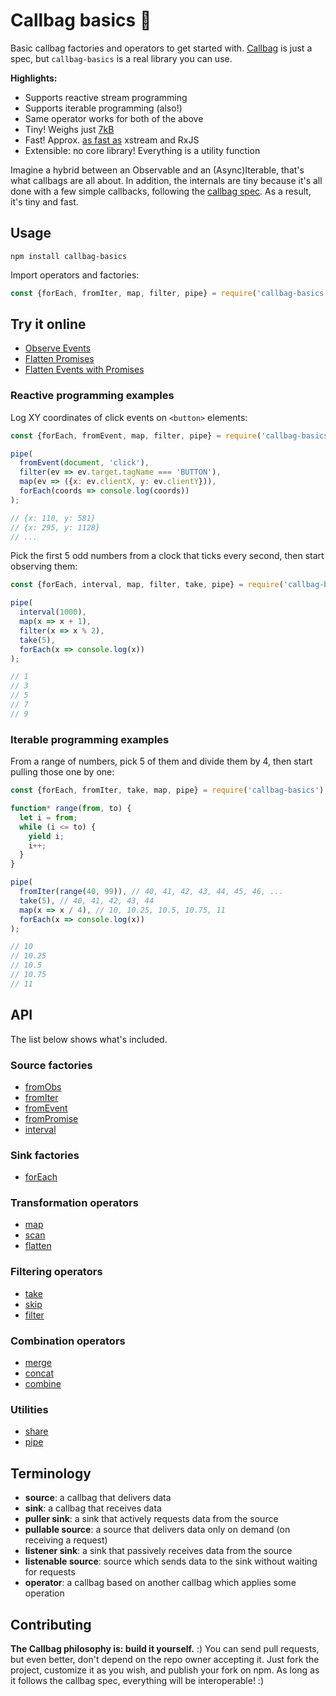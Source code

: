 # Callbag basics 👜

Basic callbag factories and operators to get started with. [Callbag](https://github.com/callbag/callbag) is just a spec, but `callbag-basics` is a real library you can use.

**Highlights:**

- Supports reactive stream programming
- Supports iterable programming (also!)
- Same operator works for both of the above
- Tiny! Weighs just [7kB](https://github.com/staltz/callbag-basics/tree/master/dist)
- Fast! Approx. [as fast as](https://github.com/staltz/callbag-basics/tree/master/perf) xstream and RxJS
- Extensible: no core library! Everything is a utility function

Imagine a hybrid between an Observable and an (Async)Iterable, that's what callbags are all about. In addition, the internals are tiny because it's all done with a few simple callbacks, following the [callbag spec](https://github.com/callbag/callbag). As a result, it's tiny and fast.

## Usage

`npm install callbag-basics`

Import operators and factories:

```js
const {forEach, fromIter, map, filter, pipe} = require('callbag-basics');
```

## Try it online

- [Observe Events](https://codesandbox.io/s/p5jwlp0x07)
- [Flatten Promises](https://codesandbox.io/s/1o8ykm56o4)
- [Flatten Events with Promises](https://codesandbox.io/s/m32m21v59x)

### Reactive programming examples

Log XY coordinates of click events on `<button>` elements:

```js
const {forEach, fromEvent, map, filter, pipe} = require('callbag-basics');

pipe(
  fromEvent(document, 'click'),
  filter(ev => ev.target.tagName === 'BUTTON'),
  map(ev => ({x: ev.clientX, y: ev.clientY})),
  forEach(coords => console.log(coords))
);

// {x: 110, y: 581}
// {x: 295, y: 1128}
// ...
```

Pick the first 5 odd numbers from a clock that ticks every second, then start observing them:

```js
const {forEach, interval, map, filter, take, pipe} = require('callbag-basics');

pipe(
  interval(1000),
  map(x => x + 1),
  filter(x => x % 2),
  take(5),
  forEach(x => console.log(x))
);

// 1
// 3
// 5
// 7
// 9
```

### Iterable programming examples

From a range of numbers, pick 5 of them and divide them by 4, then start pulling those one by one:

```js
const {forEach, fromIter, take, map, pipe} = require('callbag-basics');

function* range(from, to) {
  let i = from;
  while (i <= to) {
    yield i;
    i++;
  }
}

pipe(
  fromIter(range(40, 99)), // 40, 41, 42, 43, 44, 45, 46, ...
  take(5), // 40, 41, 42, 43, 44
  map(x => x / 4), // 10, 10.25, 10.5, 10.75, 11
  forEach(x => console.log(x))
);

// 10
// 10.25
// 10.5
// 10.75
// 11
```

## API

The list below shows what's included.

### Source factories

- [fromObs](https://github.com/staltz/callbag-from-obs)
- [fromIter](https://github.com/staltz/callbag-from-iter)
- [fromEvent](https://github.com/staltz/callbag-from-event)
- [fromPromise](https://github.com/staltz/callbag-from-promise)
- [interval](https://github.com/staltz/callbag-interval)

### Sink factories

- [forEach](https://github.com/staltz/callbag-for-each)

### Transformation operators

- [map](https://github.com/staltz/callbag-map)
- [scan](https://github.com/staltz/callbag-scan)
- [flatten](https://github.com/staltz/callbag-flatten)

### Filtering operators

- [take](https://github.com/staltz/callbag-take)
- [skip](https://github.com/staltz/callbag-skip)
- [filter](https://github.com/staltz/callbag-filter)

### Combination operators

- [merge](https://github.com/staltz/callbag-merge)
- [concat](https://github.com/staltz/callbag-concat)
- [combine](https://github.com/staltz/callbag-combine)

### Utilities

- [share](https://github.com/staltz/callbag-share)
- [pipe](https://github.com/staltz/callbag-pipe)

## Terminology

- **source**: a callbag that delivers data
- **sink**: a callbag that receives data
- **puller sink**: a sink that actively requests data from the source
- **pullable source**: a source that delivers data only on demand (on receiving a request)
- **listener sink**: a sink that passively receives data from the source
- **listenable source**: source which sends data to the sink without waiting for requests
- **operator**: a callbag based on another callbag which applies some operation

## Contributing

**The Callbag philosophy is: build it yourself.** :)
You can send pull requests, but even better, don't depend on the repo owner accepting it. Just fork the project, customize it as you wish, and publish your fork on npm. As long as it follows the callbag spec, everything will be interoperable! :)

